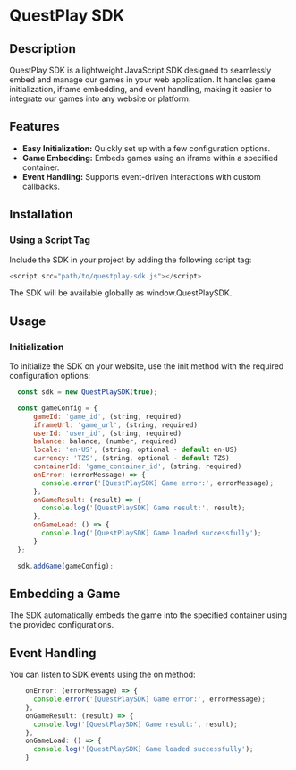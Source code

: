 # QuestPlay SDK

## Description
QuestPlay SDK is a lightweight JavaScript SDK designed to seamlessly embed and manage our games in your web application. It handles game initialization, iframe embedding, and event handling, making it easier to integrate our games into any website or platform.


## Features
- **Easy Initialization:** Quickly set up with a few configuration options.
- **Game Embedding:** Embeds games using an iframe within a specified container.
- **Event Handling:** Supports event-driven interactions with custom callbacks.


## Installation
### Using a Script Tag
Include the SDK in your project by adding the following script tag:

```javascript
<script src="path/to/questplay-sdk.js"></script>
```
The SDK will be available globally as window.QuestPlaySDK.


## Usage
### Initialization
To initialize the SDK on your website, use the init method with the required configuration options:

```javascript
  const sdk = new QuestPlaySDK(true);

  const gameConfig = {
      gameId: 'game_id', (string, required)
      iframeUrl: 'game_url', (string, required)
      userId: 'user_id', (string, required)
      balance: balance, (number, required)
      locale: 'en-US', (string, optional - default en-US)
      currency: 'TZS', (string, optional - default TZS)
      containerId: 'game_container_id', (string, required)
      onError: (errorMessage) => {
        console.error('[QuestPlaySDK] Game error:', errorMessage);
      },
      onGameResult: (result) => {
        console.log('[QuestPlaySDK] Game result:', result);
      },
      onGameLoad: () => {
        console.log('[QuestPlaySDK] Game loaded successfully');
      }
  };

  sdk.addGame(gameConfig);
```


## Embedding a Game
The SDK automatically embeds the game into the specified container using the provided configurations.


## Event Handling
You can listen to SDK events using the on method:

```javascript
    onError: (errorMessage) => {
      console.error('[QuestPlaySDK] Game error:', errorMessage);
    },
    onGameResult: (result) => {
      console.log('[QuestPlaySDK] Game result:', result);
    },
    onGameLoad: () => {
      console.log('[QuestPlaySDK] Game loaded successfully');
    }
```